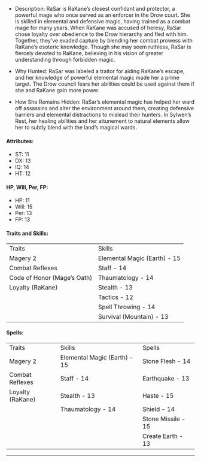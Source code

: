 - Description: RaSar is RaKane’s closest confidant and protector, a powerful mage who once served as an enforcer in the Drow court. She is skilled in elemental and defensive magic, having trained as a combat mage for many years. When RaKane was accused of heresy, RaSar chose loyalty over obedience to the Drow hierarchy and fled with him. Together, they’ve evaded capture by blending her combat prowess with RaKane’s esoteric knowledge. Though she may seem ruthless, RaSar is fiercely devoted to RaKane, believing in his vision of greater understanding through forbidden magic.
    
- Why Hunted: RaSar was labeled a traitor for aiding RaKane’s escape, and her knowledge of powerful elemental magic made her a prime target. The Drow council fears her abilities could be used against them if she and RaKane gain more power.
    
- How She Remains Hidden: RaSar’s elemental magic has helped her ward off assassins and alter the environment around them, creating defensive barriers and elemental distractions to mislead their hunters. In Sylwen’s Rest, her healing abilities and her attunement to natural elements allow her to subtly blend with the land’s magical wards.
    

#### Attributes:

- ST: 11
- DX: 13
- IQ: 14
- HT: 12

#### HP, Will, Per, FP:

- HP: 11
- Will: 15
- Per: 13
- FP: 13

#### Traits and Skills:

|   |   |
|---|---|
|Traits|Skills|
|Magery 2|Elemental Magic (Earth) - 15|
|Combat Reflexes|Staff - 14|
|Code of Honor (Mage’s Oath)|Thaumatology - 14|
|Loyalty (RaKane)|Stealth - 13|
||Tactics - 12|
||Spell Throwing - 14|
||Survival (Mountain) - 13|

#### Spells:

|   |   |   |
|---|---|---|
|Traits|Skills|Spells|
|Magery 2|Elemental Magic (Earth) - 15|Stone Flesh - 14|
|Combat Reflexes|Staff - 14|Earthquake - 13|
|Loyalty (RaKane)|Stealth - 13|Haste - 15|
||Thaumatology - 14|Shield - 14|
|||Stone Missile - 15|
|||Create Earth - 13|

---